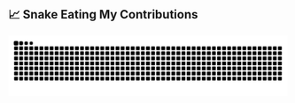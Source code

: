 ## 📈 Snake Eating My Contributions
<p align="center">
  <img src="https://raw.githubusercontent.com/im44nne/im44nne/output/snake.svg" />
</p>
